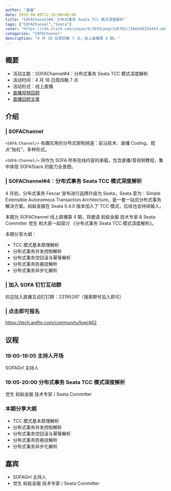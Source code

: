 ```yaml
---
author: "潘潘"
date: 2019-04-09T12:10:00+08:00
title: "SOFAChannel#4：分布式事务 Seata TCC 模式深度解析"
tags: ["SOFAChannel","Seata"]
cover: "https://cdn.nlark.com/yuque/0/2019/png/226702/1566446254443-ae9832f9-0164-481f-8ca7-bed86a3501d2.png"
categories: "SOFAChannel"
description: "4 月 18 日周四晚 7 点，线上直播第 4 期。"
---
```


## 概要

- 活动主题：SOFAChannel#4：分布式事务 Seata TCC 模式深度解析
- 活动时间：4 月 18 日周四晚 7 点
- 活动形式：线上直播
- [直播视频回顾](https://tech.antfin.com/community/live/462)
- [直播回顾文章](https://www.sofastack.tech/blog/sofa-channel-4-retrospect/)

## 介绍

### | SOFAChannel

`<SOFA:Channel/>` 有趣实用的分布式架构频道：前沿技术、直播 Coding、观点“抬杠”，多种形式。 

`<SOFA:Channel/>` 将作为 SOFA 所有在线内容的承载，包含直播/音视频教程，集中体现 SOFAStack 的能力全景图。

### | SOFAChannel#4：分布式事务 Seata TCC 模式深度解析

4 月初，分布式事务 Fescar 宣布进行品牌升级为 Seata，Seata 意为：Simple Extensible Autonomous Transaction Architecture，是一套一站式分布式事务解决方案。蚂蚁金服在 Seata 0.4.0 版本加入了 TCC 模式，后续也会持续输入。

本期为 SOFAChannel 线上直播第 4 期，将邀请 蚂蚁金服 技术专家 & Seata Committer 觉生 和大家一起探讨 《分布式事务 Seata  TCC 模式深度解析》。

本期分享大纲：

- TCC 模式基本原理解析
- 分布式事务并发控制解析
- 分布式事务空回滚与幂等解析
- 分布式事务防悬挂解析
- 分布式事务异步化解析

### | 加入 SOFA 钉钉互动群

欢迎加入直播互动钉钉群：23195297（搜索群号加入即可）

### | 点击即可报名

<https://tech.antfin.com/community/live/462>

## 议程

### 19:00-19:05  主持人开场

SOFAGirl 主持人

### 19:05-20:00  分布式事务 Seata TCC 模式深度解析

觉生 蚂蚁金服 技术专家 / Seata Committer

### 本期分享大纲

- TCC 模式基本原理解析
- 分布式事务并发控制解析
- 分布式事务空回滚与幂等解析
- 分布式事务防悬挂解析
- 分布式事务异步化解析

## 嘉宾

- SOFAGirl  主持人
- 觉生 蚂蚁金服 技术专家 / Seata Committer